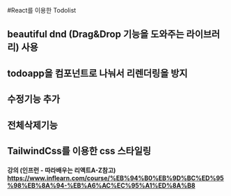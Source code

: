 #React를 이용한 Todolist 
## beautiful dnd (Drag&Drop 기능을 도와주는 라이브러리) 사용
## todoapp을 컴포넌트로 나눠서 리렌더링을 방지
## 수정기능 추가 
## 전체삭제기능 
## TailwindCss를 이용한 css 스타일링 
#### 강의 (인프런 - 따라배우는 리액트A-Z참고) https://www.inflearn.com/course/%EB%94%B0%EB%9D%BC%ED%95%98%EB%8A%94-%EB%A6%AC%EC%95%A1%ED%8A%B8
